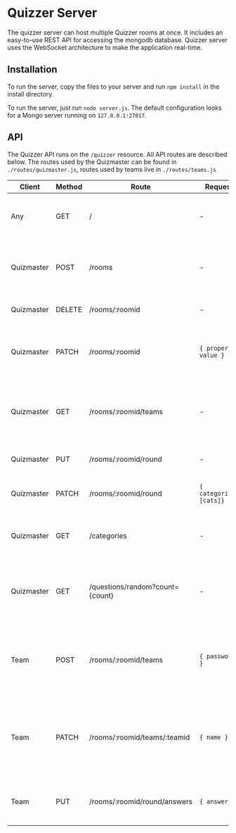 # Quizzer Server

The quizzer server can host multiple Quizzer rooms at once. It includes an easy-to-use REST API for accessing the mongodb database. Quizzer server uses the WebSocket architecture to make the application real-time.

## Installation
To run the server, copy the files to your server and run `npm install` in the install directory.

To run the server, just run `node server.js`. The default configuration looks for a Mongo server running on `127.0.0.1:27017`.

## API
The Quizzer API runs on the `/quizzer` resource. All API routes are described below. The routes used by the Quizmaster can be found in `./routes/quizmaster.js`, routes used by teams live in `./routes/teams.js`

| Client     | Method | Route                                    | Request                 | Response                                                       | Information                                                             |
|------------|--------|------------------------------------------|-------------------------|----------------------------------------------------------------|-------------------------------------------------------------------------|
| Any        | GET    | /                                        | -                       | `{ gamestate }`                                                | If the client already has a session, give him the gamestate |
| Quizmaster | POST   | /rooms                                   | -                       | `{ success: 'Created room succesfully', number }`              | Creates a new room and authenticates the user as quizmaster. |
| Quizmaster | DELETE | /rooms/:roomid                           | -                       | `{ success: 'Deleted room succesfully' }`                      | Deletes the specified room |
| Quizmaster | PATCH  | /rooms/:roomid                           | `{ property: value }`   | `{ success: 'Updated room data succesfully', property: value}` | Allows the quizmaster to update the room data, like the current round |
| Quizmaster | GET    | /rooms/:roomid/teams                     | -                       | `{ [teams] }`                                                  | This gives the quizmaster all teams in his room to update the team list |
| Quizmaster | PUT    | /rooms/:roomid/round                     | -                       | `{ success: 'Created new round succesfully' }`                 | Starts a new round |
| Quizmaster | PATCH  | /rooms/:roomid/round                     | `{ categories: [cats]}` | `{ success: 'Changed round categories', [categories] }`        | Changes the current round's categories |
| Quizmaster | GET    | /categories                              | -                       | `{ categories }`                                               | Returns all categories from the questions collection |
| Quizmaster | GET    | /questions/random?count={count}          | -                       | `{ questions }`                                                | Returns {count} random questions with the given categories | 
| Team       | POST   | /rooms/:roomid/teams                     | `{ password }`          | `{ success: 'Authenticated succesfully', roomname, teamid}`    | Allows the team to 'log in' to the room and creates a new (empty) team in the database |
| Team       | PATCH  | /rooms/:roomid/teams/:teamid             | `{ name }`              | `{ success: 'Changed name succesfully', name }`                | Changes the team name to the specified name in the database to the quizmaster can approve/deny |
| Team       | PUT    | /rooms/:roomid/round/answers             | `{ answer }`            | `{ success: 'Submitted answer succesfully' }`                  | Lets a team submit an answer to the current question |
